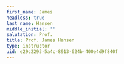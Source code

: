 ```yaml
---
first_name: James
headless: true
last_name: Hansen
middle_initial: ''
salutation: Prof.
title: Prof. James Hansen
type: instructor
uid: e29c2293-5a4c-8913-624b-400e4d9f840f
---
```

